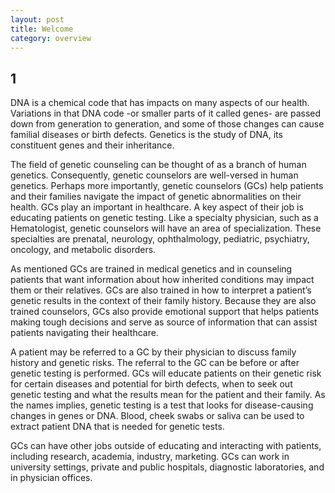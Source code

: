 ```yaml
---
layout: post
title: Welcome
category: overview
---
```



1
------
DNA is a chemical code that has impacts on many aspects of our health. Variations in that DNA code -or smaller parts of it called genes- are passed down from generation to generation, and some of those changes can cause familial diseases or birth defects.  Genetics is the study of DNA, its constituent genes and their inheritance.  

The field of genetic counseling can be thought of as a branch of human genetics. Consequently, genetic counselors are well-versed in human genetics. Perhaps more importantly, genetic counselors (GCs) help patients and their families navigate the impact of genetic abnormalities on their health. GCs play an important in healthcare. A key aspect of their job is educating patients on genetic testing. Like a specialty physician, such as a Hematologist, genetic counselors will have an area of specialization. These specialties are prenatal, neurology, ophthalmology, pediatric, psychiatry, oncology, and metabolic disorders. 

As mentioned GCs are trained in medical genetics and in counseling patients that want information about how inherited conditions may impact them or their relatives. GCs are also trained in how to interpret a patient’s genetic results in the context of their family history. Because they are also trained counselors, GCs also provide emotional support that helps patients making tough decisions and serve as source of information that can assist patients navigating their healthcare.

A patient may be referred to a GC by their physician to discuss family history and genetic risks. The referral to the GC can be before or after genetic testing is performed. GCs will educate patients on their genetic risk for certain diseases and potential for birth defects, when to seek out genetic testing and what the results mean for the patient and their family. As the names implies, genetic testing is a test that looks for disease-causing changes in genes or DNA.  Blood, cheek swabs or saliva can be used to extract patient DNA that is needed for genetic tests. 

GCs can have other jobs outside of educating and interacting with patients, including research, academia, industry, marketing. GCs can work in university settings, private and public hospitals, diagnostic laboratories, and in physician offices.
